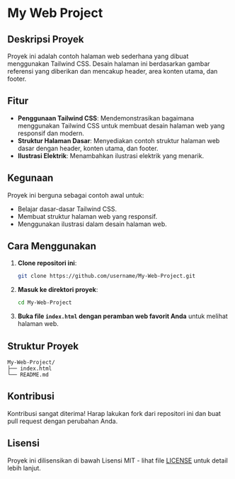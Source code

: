 # My Web Project

## Deskripsi Proyek
Proyek ini adalah contoh halaman web sederhana yang dibuat menggunakan Tailwind CSS. Desain halaman ini berdasarkan gambar referensi yang diberikan dan mencakup header, area konten utama, dan footer.

## Fitur
- **Penggunaan Tailwind CSS**: Mendemonstrasikan bagaimana menggunakan Tailwind CSS untuk membuat desain halaman web yang responsif dan modern.
- **Struktur Halaman Dasar**: Menyediakan contoh struktur halaman web dasar dengan header, konten utama, dan footer.
- **Ilustrasi Elektrik**: Menambahkan ilustrasi elektrik yang menarik.

## Kegunaan
Proyek ini berguna sebagai contoh awal untuk:
- Belajar dasar-dasar Tailwind CSS.
- Membuat struktur halaman web yang responsif.
- Menggunakan ilustrasi dalam desain halaman web.

## Cara Menggunakan
1. **Clone repositori ini**:
    ```bash
    git clone https://github.com/username/My-Web-Project.git
    ```
2. **Masuk ke direktori proyek**:
    ```bash
    cd My-Web-Project
    ```
3. **Buka file `index.html` dengan peramban web favorit Anda** untuk melihat halaman web.

## Struktur Proyek
```
My-Web-Project/
├── index.html
└── README.md
```

## Kontribusi
Kontribusi sangat diterima! Harap lakukan fork dari repositori ini dan buat pull request dengan perubahan Anda.

## Lisensi
Proyek ini dilisensikan di bawah Lisensi MIT - lihat file [LICENSE](LICENSE) untuk detail lebih lanjut.
